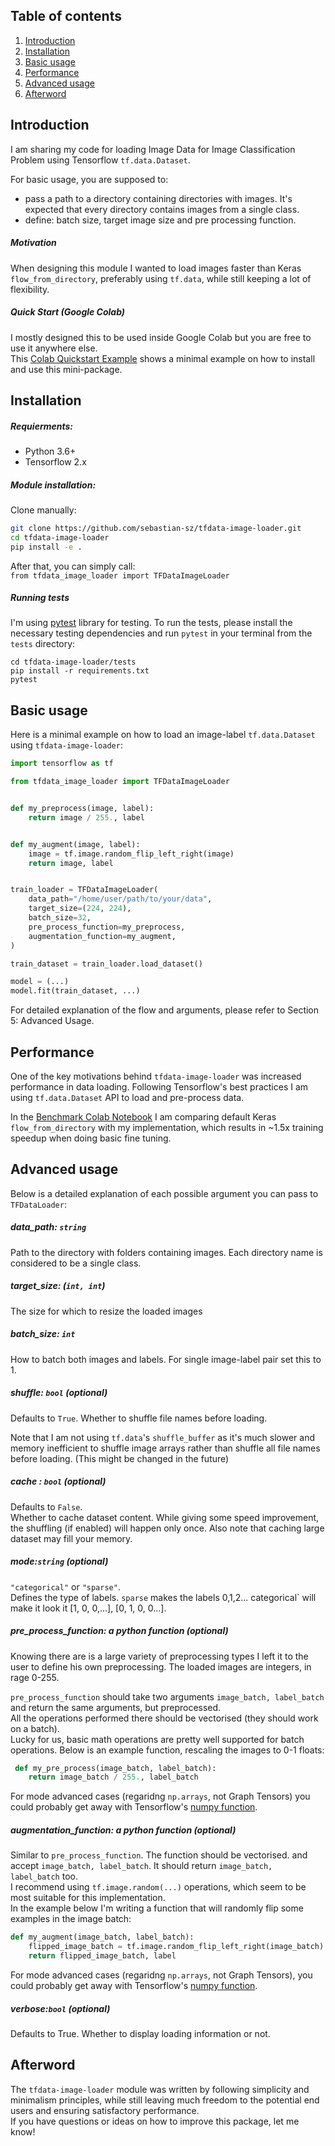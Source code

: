 ## Table of contents
  
1. [Introduction](#introduction)
2. [Installation](#installation)
3. [Basic usage](#basic-usage)
4. [Performance](#performance)
5. [Advanced usage](#advanced-usage)
6. [Afterword](#afterword)

## Introduction
I am sharing my code for loading Image Data for Image Classification Problem using Tensorflow `tf.data.Dataset`.  

For basic usage, you are supposed to:
 * pass a path to a directory containing directories with images. It's expected that 
every directory contains images from a single class.
 * define: batch size, target image size and pre processing function.    

##### Motivation
When designing this module I wanted to load images faster than Keras `flow_from_directory`, preferably 
using `tf.data`, while still keeping a lot of flexibility.

##### Quick Start (Google Colab) 
I mostly designed this to be used inside Google Colab but you are free to use it anywhere else.  
This [Colab Quickstart Example](https://colab.research.google.com/drive/11Qpe8zJB6qjO4oAqQASzDHe0r0yP9sok) shows a minimal example on how to install and use this mini-package.

## Installation
##### Requierments:
 * Python 3.6+
 * Tensorflow 2.x

##### Module installation:
Clone manually:
```bash
git clone https://github.com/sebastian-sz/tfdata-image-loader.git   
cd tfdata-image-loader
pip install -e .
```
After that, you can simply call:  
`from tfdata_image_loader import TFDataImageLoader`

##### Running tests
I'm using [pytest](https://docs.pytest.org/en/latest/) library for testing. To run the tests, please install the necessary testing dependencies
and run `pytest` in your terminal from the `tests` directory:
```
cd tfdata-image-loader/tests
pip install -r requirements.txt
pytest
```

## Basic usage
Here is a minimal example on how to load an image-label `tf.data.Dataset` using `tfdata-image-loader`:
```python
import tensorflow as tf

from tfdata_image_loader import TFDataImageLoader


def my_preprocess(image, label):
    return image / 255., label


def my_augment(image, label):
    image = tf.image.random_flip_left_right(image)
    return image, label


train_loader = TFDataImageLoader(
    data_path="/home/user/path/to/your/data",
    target_size=(224, 224),
    batch_size=32,
    pre_process_function=my_preprocess,
    augmentation_function=my_augment,
)

train_dataset = train_loader.load_dataset()

model = (...)
model.fit(train_dataset, ...)
```

For detailed explanation of the flow and arguments, please refer to Section 5: Advanced Usage.

## Performance
One of the key motivations behind `tfdata-image-loader` was increased performance in data loading. 
Following Tensorflow's best practices I am using `tf.data.Dataset` API to load and pre-process data.
  
In the [Benchmark Colab Notebook](https://colab.research.google.com/drive/1iHQr9nW8g8oCfgvML0e_Ay4TadekqyHw) I am comparing default Keras `flow_from_directory` with my 
implementation, which results in ~1.5x training speedup when doing basic fine tuning. 

## Advanced usage
Below is a detailed explanation of each possible argument you can pass to `TFDataLoader`:
##### data_path: `string`
   
 Path to the directory with folders containing images. Each directory name is considered to be a single class.
            
 ##### target_size: (`int, int`) 
 The size for which to resize the loaded images
 ##### batch_size: `int`
 How to batch both images and labels. For single image-label pair set this to 1.
 
 ##### shuffle: `bool` (optional)
 Defaults to `True`. Whether to shuffle file names before loading.   
 
 Note that I am not using `tf.data`'s `shuffle_buffer` as it's much slower and memory inefficient to shuffle image arrays rather than shuffle all file names before loading.
 (This might be changed in the future)  
 
 ##### cache : `bool` (optional) 
 Defaults to `False`.  
 Whether to cache dataset content. While giving some speed improvement, the shuffling (if enabled) will happen only once.
 Also note that caching large dataset may fill your memory.
 
 ##### mode:`string` (optional)
  `"categorical"` or `"sparse"`.   
  Defines the type of labels. `sparse` makes the labels 0,1,2... categorical` will make it look it [1, 0, 0,...], [0, 1, 0, 0...].
  
 ##### pre_process_function: a python function (optional) 
 Knowing there are is a large variety of preprocessing types I left it to the user to define his own preprocessing. The loaded images are integers, in rage 0-255.  
   
 `pre_process_function` should take two arguments `image_batch, label_batch` and return the same arguments, but preprocessed.  
 All the operations performed there should be vectorised (they should work on a batch).   
 Lucky for us, basic math operations are pretty well supported for batch operations. Below is an example function, rescaling the images to 0-1 floats:
```python
 def my_pre_process(image_batch, label_batch):
    return image_batch / 255., label_batch
```
For mode advanced cases (regaridng `np.arrays`, not Graph Tensors) you could probably get away with Tensorflow's [numpy function](https://www.tensorflow.org/api_docs/python/tf/numpy_function).

##### augmentation_function: a python function (optional) 
Similar to `pre_process_function`. The function should be vectorised. and accept `image_batch, label_batch`. 
It should return `image_batch, label_batch` too.  
I recommend using `tf.image.random(...)` operations, which seem to be most suitable for this implementation.  
In the example below I'm writing a function that will randomly flip some examples in the image batch:
```python
def my_augment(image_batch, label_batch):
    flipped_image_batch = tf.image.random_flip_left_right(image_batch) 
    return flipped_image_batch, label
```
For mode advanced cases (regaridng `np.arrays`, not Graph Tensors), you could probably get away with Tensorflow's [numpy function](https://www.tensorflow.org/api_docs/python/tf/numpy_function).
                
##### verbose:`bool` (optional)
Defaults to True.  Whether to display loading information or not.
  
## Afterword
The `tfdata-image-loader` module was written by following simplicity and minimalism principles, while still leaving much 
freedom to the potential end users and ensuring satisfactory performance.  
If you have questions or ideas on how to improve this package, let me know!
